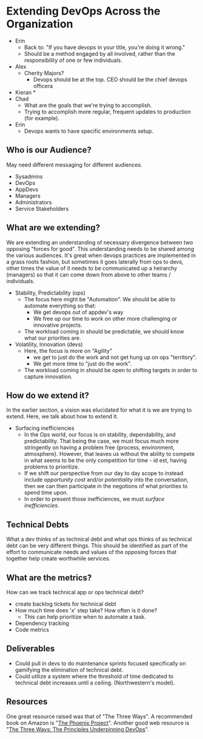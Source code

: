 # Extending DevOps Across the Organization
* Erin
	* Back to: "If you have devops in your title, you're doing it wrong."
	* Should be a method engaged by all involved, rather than the responsibility of one or few individuals.
* Alex
	* Cherity Majors?
		* Devops should be at the top. CEO should be the chief devops officera
* Kieran
	* 
* Chad
	* What are the goals that we're trying to accomplish.
	* Trying to accomplish more regular, frequent updates to production (for example).
* Erin
	* Devops wants to have specific environments setup.

## Who is our Audience?
May need different messaging for different audiences.
* Sysadmins
* DevOps
* AppDevs
* Managers
* Administrators
* Service Stakeholders

## What are we extending?
We are extending an understanding of necessary divergence between two opposing "forces for good". This understanding needs to be shared among the various audiences. It's great when devops practices are implemented in a grass roots fashion, but sometimes it goes laterally from ops to devs, other times the value of it needs to be communicated up a heirarchy (managers) so that it can come down from above to other teams / individuals.
* Stability, Predictability (ops)
	* The focus here might be "Automation". We should be able to automate everything so that:
		* We get devops out of appdev's way
		* We free up our time to work on other more challenging or innovative projects.
	* The workload coming in should be predictable, we should know what our priorities are.
* Volatility, Innovation (devs)
	* Here, the focus is more on "Agility"
		* we get to just do the work and not get hung up on ops "territory".
		* We get more time to "just do the work".
	* The workload coming in should be open to shifting targets in order to capture innovation.

## How do we extend it?
In the earlier section, a vision was elucidated for what it is we are trying to extend. Here, we talk about how to extend it.
* Surfacing inefficiencies
	* In the Ops world, our focus is on stability, dependability, and predictability. That being the case, we must focus much more stringently on having a problem free {process, environment, atmosphere}. However, that leaves us without the ability to compete in what seems to be the only competition for time - id est, having problems to prioritize.
	* If we shift our perspective from our day to day scope to instead include *opportunity cost* and/or *potentiality* into the conversation, then we can then participate in the negotions of what priorities to spend time upon.
	* In order to present those inefficiences, we must *surface inefficiencies*.

## Technical Debts
What a dev thinks of as technical debt and what ops thinks of as technical debt can be very different things. This should be identified as part of the effort to communicate needs and values of the opposing forces that together help create worthwhile services.

## What are the metrics?
How can we track technical app or ops technical debt?
* create backlog tickets for technical debt
* How much time does 'x' step take? How often is it done?
	* This can help prioritize when to automate a task.
* Dependency tracking
* Code metrics

## Deliverables
* Could pull in devs to do maintenance sprints focused specifically on gamifying the elimination of technical debt.
* Could utilize a system where the threshold of time dedicated to technical debt increases until a ceiling. (Northwestern's model).

## Resources
One great resource raised was that of "The Three Ways".
A recommended book on Amazon is "[The Phoenix Project](https://www.amazon.com/Phoenix-Project-DevOps-Helping-Business-ebook/dp/B00AZRBLHO/ref=tmm_kin_swatch_0?_encoding=UTF8&qid=&sr=)".
Another good web resource is "[The Three Ways: The Principles Underpinning DevOps](https://itrevolution.com/the-three-ways-principles-underpinning-devops/)".
